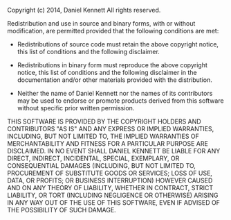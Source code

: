  Copyright (c) 2014, Daniel Kennett
 All rights reserved.
 
 Redistribution and use in source and binary forms, with or without
 modification, are permitted provided that the following conditions are met:

 * Redistributions of source code must retain the above copyright
 notice, this list of conditions and the following disclaimer.

 * Redistributions in binary form must reproduce the above copyright
 notice, this list of conditions and the following disclaimer in the
 documentation and/or other materials provided with the distribution.

 * Neither the name of Daniel Kennett nor the names of its contributors may 
 be used to endorse or promote products derived from this software 
 without specific prior written permission.
 
 THIS SOFTWARE IS PROVIDED BY THE COPYRIGHT HOLDERS AND CONTRIBUTORS "AS IS" AND
 ANY EXPRESS OR IMPLIED WARRANTIES, INCLUDING, BUT NOT LIMITED TO, THE IMPLIED
 WARRANTIES OF MERCHANTABILITY AND FITNESS FOR A PARTICULAR PURPOSE ARE
 DISCLAIMED. IN NO EVENT SHALL DANIEL KENNETT BE LIABLE FOR ANY DIRECT, INDIRECT,
 INCIDENTAL, SPECIAL, EXEMPLARY, OR CONSEQUENTIAL DAMAGES (INCLUDING, BUT NOT 
 LIMITED TO, PROCUREMENT OF SUBSTITUTE GOODS OR SERVICES; LOSS OF USE, DATA, 
 OR PROFITS; OR BUSINESS INTERRUPTION) HOWEVER CAUSED AND ON ANY THEORY OF
 LIABILITY, WHETHER IN CONTRACT, STRICT LIABILITY, OR TORT (INCLUDING NEGLIGENCE
 OR OTHERWISE) ARISING IN ANY WAY OUT OF THE USE OF THIS SOFTWARE, EVEN IF
 ADVISED OF THE POSSIBILITY OF SUCH DAMAGE.